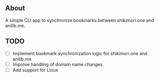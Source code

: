 ## About
A simple CLI app to synchronize bookmarks between shikimori.one and anilib.me.

## TODO
- [ ] Implement bookmark synchronization logic for shikimori.one and anilib.me
- [ ] Improve handling of domain name changes
- [ ] Add support for Linux
